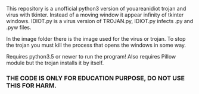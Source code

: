 This repository is a unofficial python3 version of youareanidiot trojan and virus with tkinter. Instead of a moving window it appear infinity of tkinter windows. IDIOT.py is a virus version of TROJAN.py, IDIOT.py infects .py and .pyw files.

In the image folder there is the image used for the virus or trojan. To stop the trojan you must kill the process that opens the windows in some way.

Requires python3.5 or newer to run the program! Also requires Pillow module but the trojan installs it by itself.

### THE CODE IS ONLY FOR EDUCATION PURPOSE, DO NOT USE THIS FOR HARM.
